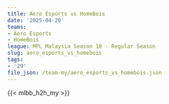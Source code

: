 ```yaml
---
title: Aero Esports vs HomeBois
date: '2025-04-20'
teams:
- Aero Esports
- HomeBois
league: MPL Malaysia Season 10 - Regular Season
slug: aero_esports_vs_homebois
tags:
- '29'
file_json: /team-my/aero_esports_vs_homebois.json
---
```


{{< mlbb_h2h_my >}}
